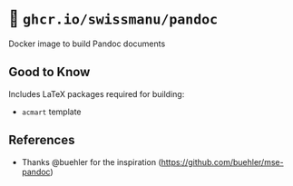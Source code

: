 # 🐳 `ghcr.io/swissmanu/pandoc`

Docker image to build Pandoc documents

## Good to Know

Includes LaTeX packages required for building:

- `acmart` template

## References

- Thanks @buehler for the inspiration (https://github.com/buehler/mse-pandoc)
